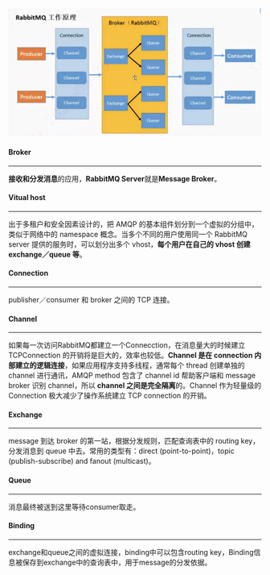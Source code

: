 ![img](3.RabbitMQ%E5%B7%A5%E4%BD%9C%E5%8E%9F%E7%90%86.assets/098cfba69550310f6330445cbc730b47.jpeg)



#### Broker

---

**接收和分发消息**的应用，**RabbitMQ Server**就是**Message  Broker**。



#### Vitual host

---

出于多租户和安全因素设计的，把 AMQP 的基本组件划分到一个虚拟的分组中，类似于网络中的 namespace 概念。当多个不同的用户使用同一个 RabbitMQ server 提供的服务时，可以划分出多个 vhost，**每个用户在自己的 vhost 创建 exchange／queue 等**。



#### Connection

---

publisher／consumer 和 broker 之间的 TCP 连接。



#### Channel

---

如果每一次访问RabbitMQ都建立一个Connecction，在消息量大的时候建立TCPConnection 的开销将是巨大的，效率也较低。**Channel 是在 connection 内部建立的逻辑连接**，如果应用程序支持多线程，通常每个 thread 创建单独的 channel 进行通讯，AMQP method 包含了 channel id 帮助客户端和 message broker 识别 channel，所以 **channel 之间是完全隔离**的。Channel 作为轻量级的Connection 极大减少了操作系统建立 TCP connection 的开销。



#### Exchange

---

message 到达 broker 的第一站，根据分发规则，匹配查询表中的 routing key，分发消息到 queue 中去。常用的类型有：direct (point-to-point)，topic (publish-subscribe) and fanout (multicast)。



#### Queue

---

消息最终被送到这里等待consumer取走。



#### Binding

---

exchange和queue之间的虚拟连接，binding中可以包含routing key，Binding信息被保存到exchange中的查询表中，用于message的分发依据。



